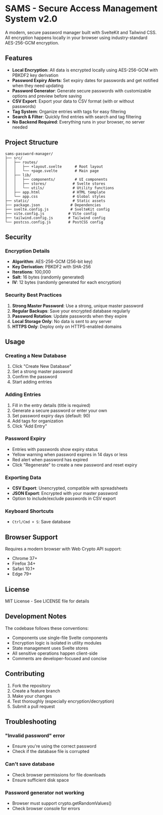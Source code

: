 # SAMS - Secure Access Management System v2.0

A modern, secure password manager built with SvelteKit and Tailwind CSS. All encryption happens locally in your browser using industry-standard AES-256-GCM encryption.

## Features

- **Local Encryption**: All data is encrypted locally using AES-256-GCM with PBKDF2 key derivation
- **Password Expiry Alerts**: Set expiry dates for passwords and get notified when they need updating
- **Password Generator**: Generate secure passwords with customizable options and preview before saving
- **CSV Export**: Export your data to CSV format (with or without passwords)
- **Tag System**: Organize entries with tags for easy filtering
- **Search & Filter**: Quickly find entries with search and tag filtering
- **No Backend Required**: Everything runs in your browser, no server needed

## Project Structure

```
sams-password-manager/
├── src/
│   ├── routes/
│   │   ├── +layout.svelte      # Root layout
│   │   └── +page.svelte        # Main page
│   ├── lib/
│   │   ├── components/         # UI components
│   │   ├── stores/            # Svelte stores
│   │   └── utils/             # Utility functions
│   ├── app.html               # HTML template
│   └── app.css                # Global styles
├── static/                    # Static assets
├── package.json              # Dependencies
├── svelte.config.js          # SvelteKit config
├── vite.config.js           # Vite config
├── tailwind.config.js       # Tailwind config
└── postcss.config.js        # PostCSS config
```

## Security

### Encryption Details

- **Algorithm**: AES-256-GCM (256-bit key)
- **Key Derivation**: PBKDF2 with SHA-256
- **Iterations**: 100,000
- **Salt**: 16 bytes (randomly generated)
- **IV**: 12 bytes (randomly generated for each encryption)

### Security Best Practices

1. **Strong Master Password**: Use a strong, unique master password
2. **Regular Backups**: Save your encrypted database regularly
3. **Password Rotation**: Update passwords when they expire
4. **Local Storage Only**: No data is sent to any server
5. **HTTPS Only**: Deploy only on HTTPS-enabled domains

## Usage

### Creating a New Database

1. Click "Create New Database"
2. Set a strong master password
3. Confirm the password
4. Start adding entries

### Adding Entries

1. Fill in the entry details (title is required)
2. Generate a secure password or enter your own
3. Set password expiry days (default: 90)
4. Add tags for organization
5. Click "Add Entry"

### Password Expiry

- Entries with passwords show expiry status
- Yellow warning when password expires in 14 days or less
- Red alert when password has expired
- Click "Regenerate" to create a new password and reset expiry

### Exporting Data

- **CSV Export**: Unencrypted, compatible with spreadsheets
- **JSON Export**: Encrypted with your master password
- Option to include/exclude passwords in CSV export

### Keyboard Shortcuts

- `Ctrl/Cmd + S`: Save database

## Browser Support

Requires a modern browser with Web Crypto API support:
- Chrome 37+
- Firefox 34+
- Safari 10.1+
- Edge 79+

## License

MIT License - See LICENSE file for details

## Development Notes

The codebase follows these conventions:
- Components use single-file Svelte components
- Encryption logic is isolated in utility modules
- State management uses Svelte stores
- All sensitive operations happen client-side
- Comments are developer-focused and concise

## Contributing

1. Fork the repository
2. Create a feature branch
3. Make your changes
4. Test thoroughly (especially encryption/decryption)
5. Submit a pull request

## Troubleshooting

### "Invalid password" error
- Ensure you're using the correct password
- Check if the database file is corrupted

### Can't save database
- Check browser permissions for file downloads
- Ensure sufficient disk space

### Password generator not working
- Browser must support crypto.getRandomValues()
- Check browser console for errors